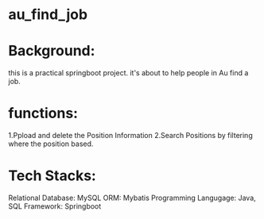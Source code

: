 # au_find_job

# Background:
this is a practical springboot project. it's about to help people in Au find a job.

# functions:
1.Ppload and delete the Position Information
2.Search Positions by filtering where the position based.

# Tech Stacks:
Relational Database: MySQL
ORM: Mybatis
Programming Langugage: Java, SQL
Framework: Springboot

